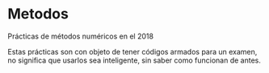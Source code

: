 # Metodos
Prácticas de métodos numéricos en el 2018

Estas prácticas son con objeto de tener códigos armados para un examen, no significa que usarlos sea inteligente, sin saber como funcionan de antes.
